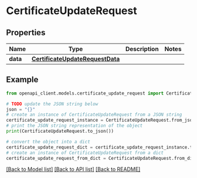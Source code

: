 # CertificateUpdateRequest


## Properties

Name | Type | Description | Notes
------------ | ------------- | ------------- | -------------
**data** | [**CertificateUpdateRequestData**](CertificateUpdateRequestData.md) |  | 

## Example

```python
from openapi_client.models.certificate_update_request import CertificateUpdateRequest

# TODO update the JSON string below
json = "{}"
# create an instance of CertificateUpdateRequest from a JSON string
certificate_update_request_instance = CertificateUpdateRequest.from_json(json)
# print the JSON string representation of the object
print(CertificateUpdateRequest.to_json())

# convert the object into a dict
certificate_update_request_dict = certificate_update_request_instance.to_dict()
# create an instance of CertificateUpdateRequest from a dict
certificate_update_request_from_dict = CertificateUpdateRequest.from_dict(certificate_update_request_dict)
```
[[Back to Model list]](../README.md#documentation-for-models) [[Back to API list]](../README.md#documentation-for-api-endpoints) [[Back to README]](../README.md)


